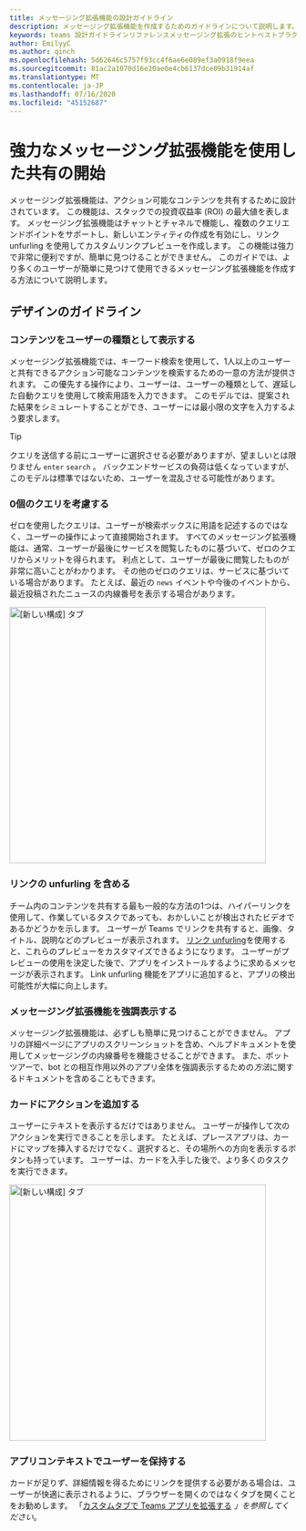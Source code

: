 ```yaml
---
title: メッセージング拡張機能の設計ガイドライン
description: メッセージング拡張機能を作成するためのガイドラインについて説明します。
keywords: teams 設計ガイドラインリファレンスメッセージング拡張のヒントベストプラクティス
author: EmilyyC
ms.author: qinch
ms.openlocfilehash: 5d62646c5757f93cc4f6ae6e089ef3a0918f9eea
ms.sourcegitcommit: 81ac2a1070d16e20ae0e4cb6137dce09b31914af
ms.translationtype: MT
ms.contentlocale: ja-JP
ms.lasthandoff: 07/16/2020
ms.locfileid: "45152687"
---
```

# <a name="start-sharing-with-powerful-messaging-extensions"></a>強力なメッセージング拡張機能を使用した共有の開始

メッセージング拡張機能は、アクション可能なコンテンツを共有するために設計されています。 この機能は、スタックでの投資収益率 (ROI) の最大値を表します。 メッセージング拡張機能はチャットとチャネルで機能し、複数のクエリエンドポイントをサポートし、新しいエンティティの作成を有効にし、リンク unfurling を使用してカスタムリンクプレビューを作成します。 この機能は強力で非常に便利ですが、簡単に見つけることができません。 このガイドでは、より多くのユーザーが簡単に見つけて使用できるメッセージング拡張機能を作成する方法について説明します。

## <a name="design-guidelines"></a>デザインのガイドライン

### <a name="show-content-as-a-user-type"></a>コンテンツをユーザーの種類として表示する

メッセージング拡張機能では、キーワード検索を使用して、1人以上のユーザーと共有できるアクション可能なコンテンツを検索するための一意の方法が提供されます。 この優先する操作により、ユーザーは、ユーザーの種類として、遅延した自動クエリを使用して検索用語を入力できます。 このモデルでは、提案された結果をシミュレートすることができ、ユーザーには最小限の文字を入力するよう要求します。

> [!TIP]
>クエリを送信する前にユーザーに選択させる必要がありますが、望ましいとは限りません `enter` `search` 。 バックエンドサービスの負荷は低くなっていますが、このモデルは標準ではないため、ユーザーを混乱させる可能性があります。

### <a name="consider-zero-term-queries"></a>0個のクエリを考慮する

ゼロを使用したクエリは、ユーザーが検索ボックスに用語を記述するのではなく、ユーザーの操作によって直接開始されます。 すべてのメッセージング拡張機能は、通常、ユーザーが最後にサービスを閲覧したものに基づいて、ゼロのクエリからメリットを得られます。 利点として、ユーザーが最後に閲覧したものが非常に高いことがわかります。 その他のゼロのクエリは、サービスに基づいている場合があります。 たとえば、最近の `news` イベントや今後のイベントから、最近投稿されたニュースの内線番号を表示する場合があります。

<img width="450px" title="[新しい構成] タブ" src="../../assets/images/messaging-extension/zero-term-query.png" />

### <a name="include-link-unfurling"></a>リンクの unfurling を含める

チーム内のコンテンツを共有する最も一般的な方法の1つは、ハイパーリンクを使用して、作業しているタスクであっても、おかしいことが検出されたビデオであるかどうかを示します。 ユーザーが Teams でリンクを共有すると、画像、タイトル、説明などのプレビューが表示されます。 [リンク unfurling](../how-to/link-unfurling.md)を使用すると、これらのプレビューをカスタマイズできるようになります。 ユーザーがプレビューの使用を決定した後で、アプリをインストールするように求めるメッセージが表示されます。 Link unfurling 機能をアプリに追加すると、アプリの検出可能性が大幅に向上します。

### <a name="highlight-your-messaging-extension"></a>メッセージング拡張機能を強調表示する

メッセージング拡張機能は、必ずしも簡単に見つけることができません。 アプリの詳細ページにアプリのスクリーンショットを含め、ヘルプドキュメントを使用してメッセージングの内線番号を機能させることができます。 また、ボットツアーで、bot との相互作用以外のアプリ全体を強調表示するための*方法*に関するドキュメントを含めることもできます。

### <a name="add-actions-on-card"></a>カードにアクションを追加する

ユーザーにテキストを表示するだけではありません。 ユーザーが操作して次のアクションを実行できることを示します。 たとえば、プレースアプリは、カードにマップを挿入するだけでなく、選択すると、その場所への方向を表示するボタンも持っています。 ユーザーは、カードを入手した後で、より多くのタスクを実行できます。

<img width="450px" title="[新しい構成] タブ" src="../../assets/images/messaging-extension/action-on-card.png" />

### <a name="keep-users-in-the-app-context"></a>アプリコンテキストでユーザーを保持する

カードが足りず、詳細情報を得るためにリンクを提供する必要がある場合は、ユーザーが快適に表示されるように、ブラウザーを開くのではなくタブを開くことをお勧めします。 「[カスタムタブで Teams アプリを拡張する](../../tabs/how-to/add-tab.md) *」を参照してください*。
